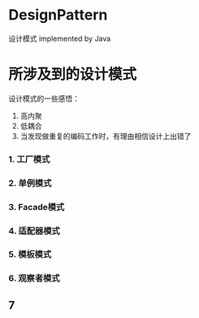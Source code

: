 # DesignPattern
设计模式 implemented by Java

# 所涉及到的设计模式

设计模式的一些感悟：

1. 高内聚
2. 低耦合
3. 当发现做重复的编码工作时，有理由相信设计上出错了

### 1. 工厂模式

### 2. 单例模式

### 3. Facade模式

### 4. 适配器模式

### 5. 模板模式

### 6. 观察者模式

## 7
